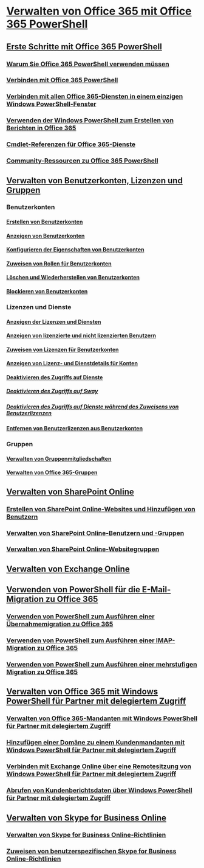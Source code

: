 
# [Verwalten von Office 365 mit Office 365 PowerShell](manage-office-365-with-office-365-powershell.md)
## [Erste Schritte mit Office 365 PowerShell](getting-started-with-office-365-powershell.md)
### [Warum Sie Office 365 PowerShell verwenden müssen](why-you-need-to-use-office-365-powershell.md)
### [Verbinden mit Office 365 PowerShell](connect-to-office-365-powershell.md)
### [Verbinden mit allen Office 365-Diensten in einem einzigen Windows PowerShell-Fenster](connect-to-all-office-365-services-in-a-single-windows-powershell-window.md)
### [Verwenden der Windows PowerShell zum Erstellen von Berichten in Office 365](use-windows-powershell-to-create-reports-in-office-365.md)
### [Cmdlet-Referenzen für Office 365-Dienste](cmdlet-references-for-office-365-services.md)
### [Community-Ressourcen zu Office 365 PowerShell](office-365-powershell-community-resources.md)

## [Verwalten von Benutzerkonten, Lizenzen und Gruppen](manage-user-accounts-and-licenses-with-office-365-powershell.md)

### Benutzerkonten
#### [Erstellen von Benutzerkonten](create-user-accounts-with-office-365-powershell.md)
#### [Anzeigen von Benutzerkonten](view-user-accounts-with-office-365-powershell.md)
#### [Konfigurieren der Eigenschaften von Benutzerkonten](configure-user-account-properties-with-office-365-powershell.md)
#### [Zuweisen von Rollen für Benutzerkonten](assign-roles-to-user-accounts-with-office-365-powershell.md)
#### [Löschen und Wiederherstellen von Benutzerkonten](delete-and-restore-user-accounts-with-office-365-powershell.md)
#### [Blockieren von Benutzerkonten](block-user-accounts-with-office-365-powershell.md)

### Lizenzen und Dienste
#### [Anzeigen der Lizenzen und Diensten](view-licenses-and-services-with-office-365-powershell.md)
#### [Anzeigen von lizenzierte und nicht lizenzierten Benutzern](view-licensed-and-unlicensed-users-with-office-365-powershell.md)
#### [Zuweisen von Lizenzen für Benutzerkonten](assign-licenses-to-user-accounts-with-office-365-powershell.md)
#### [Anzeigen von Lizenz- und Dienstdetails für Konten](view-account-license-and-service-details-with-office-365-powershell.md)
#### [Deaktivieren des Zugriffs auf Dienste](disable-access-to-services-with-office-365-powershell.md)
##### [Deaktivieren des Zugriffs auf Sway](disable-access-to-sway-with-office-365-powershell.md)
##### [Deaktivieren des Zugriffs auf Dienste während des Zuweisens von Benutzerlizenzen](disable-access-to-services-while-assigning-user-licenses.md)
#### [Entfernen von Benutzerlizenzen aus Benutzerkonten](remove-licenses-from-user-accounts-with-office-365-powershell.md)

### Gruppen
#### [Verwalten von Gruppenmitgliedschaften](maintain-group-membership-with-office-365-powershell.md)
#### [Verwalten von Office 365-Gruppen](manage-office-365-groups-with-powershell.md)

## [Verwalten von SharePoint Online](manage-sharepoint-online-with-office-365-powershell.md)
### [Erstellen von SharePoint Online-Websites und Hinzufügen von Benutzern](create-sharepoint-sites-and-add-users-with-powershell.md)
### [Verwalten von SharePoint Online-Benutzern und -Gruppen](manage-sharepoint-users-and-groups-with-powershell.md)
### [Verwalten von SharePoint Online-Websitegruppen](manage-sharepoint-site-groups-with-powershell.md)
## [Verwalten von Exchange Online](manage-exchange-online-with-office-365-powershell.md)
## [Verwenden von PowerShell für die E-Mail-Migration zu Office 365](use-powershell-for-email-migration-to-office-365.md)
### [Verwenden von PowerShell zum Ausführen einer Übernahmemigration zu Office 365](use-powershell-to-perform-a-cutover-migration-to-office-365.md)
### [Verwenden von PowerShell zum Ausführen einer IMAP-Migration zu Office 365](use-powershell-to-perform-an-imap-migration-to-office-365.md)
### [Verwenden von PowerShell zum Ausführen einer mehrstufigen Migration zu Office 365](use-powershell-to-perform-a-staged-migration-to-office-365.md)
## [Verwalten von Office 365 mit Windows PowerShell für Partner mit delegiertem Zugriff](manage-office-365-with-windows-powershell-for-delegated-access-permissions-dap-p.md)
### [Verwalten von Office 365-Mandanten mit Windows PowerShell für Partner mit delegiertem Zugriff](manage-office-365-tenants-with-windows-powershell-for-delegated-access-permissio.md)
### [Hinzufügen einer Domäne zu einem Kundenmandanten mit Windows PowerShell für Partner mit delegiertem Zugriff](add-a-domain-to-a-client-tenancy-with-windows-powershell-for-delegated-access-pe.md)
### [Verbinden mit Exchange Online über eine Remotesitzung von Windows PowerShell für Partner mit delegiertem Zugriff](connect-to-exchange-online-tenants-with-remote-windows-powershell-for-delegated.md)
### [Abrufen von Kundenberichtsdaten über Windows PowerShell für Partner mit delegiertem Zugriff](retrieve-customer-tenant-reporting-data-with-windows-powershell-for-delegated-ac.md)
## [Verwalten von Skype for Business Online](manage-skype-for-business-online-with-office-365-powershell.md)
### [Verwalten von Skype for Business Online-Richtlinien](manage-skype-for-business-online-policies-with-office-365-powershell.md)
### [Zuweisen von benutzerspezifischen Skype for Business Online-Richtlinien](assign-per-user-skype-for-business-online-policies-with-office-365-powershell.md)

